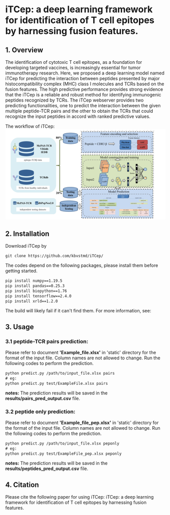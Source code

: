 # iTCep: a deep learning framework for identification of T cell epitopes by harnessing fusion features.


## 1. Overview
The identification of cytotoxic T cell epitopes, as a foundation for developing targeted vaccines, 
is increasingly essential for tumor immunotherapy research. Here, we proposed a deep learning model 
named iTCep for predicting the interaction between peptides presented by major histocompatibility 
complex (MHC) class I molecules and TCRs based on the fusion features. The high predictive performance 
provides strong evidence that the iTCep is a reliable and robust method for identifying immunogenic 
peptides recognized by TCRs.
The iTCep webserver provides two predicting functionalities, one to predict the interaction between
the given multiple peptide-TCR pairs and the other to obtain the TCRs that could recognize the input 
peptides in accord with ranked predictive values.

The workflow of iTCep:
![](static/workflow.jpg)
## 2. Installation
Download iTCep by
```
git clone https://github.com/kbvstmd/iTCep/
```
The codes depend on the following packages, please install them before getting started.
```
pip install numpy==1.19.5
pip install pandas==0.25.3
pip install biopython==1.76
pip install tensorflow==2.4.0
pip install xrld==1.2.0
``` 
The build will likely fail if it can't find them. For more information, see:

## 3. Usage
### 3.1 peptide-TCR pairs prediction:
Please refer to document **'Example_file.xlsx'** in 'static' directory for the format of the input file. Column names are not allowed to change.
Run the following codes to perform the prediction.
```
python predict.py /path/to/input_file.xlsx pairs
# eg:
python predict.py test/ExampleFile.xlsx pairs
```
**notes:** 
The prediction results will be saved in the **results/pairs_pred_output.csv** file.

### 3.2 peptide only prediction:
Please refer to document **'Example_file_pep.xlsx'** in 'static' directory for the format of the input file. Column names are not allowed to change.
Run the following codes to perform the prediction.
```
python predict.py /path/to/input_file.xlsx peponly
# eg:
python predict.py test/ExampleFile_pep.xlsx peponly
```
**notes:** 
The prediction results will be saved in the **results/peptides_pred_output.csv** file.
## 4. Citation
Please cite the following paper for using iTCep:
iTCep: a deep learning framework for identification of T cell epitopes by harnessing fusion features.